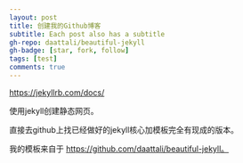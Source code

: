 ```yaml
---
layout: post
title: 创建我的Github博客
subtitle: Each post also has a subtitle
gh-repo: daattali/beautiful-jekyll
gh-badge: [star, fork, follow]
tags: [test]
comments: true
---
```




https://jekyllrb.com/docs/

使用jekyll创建静态网页。

直接去github上找已经做好的jekyll核心加模板完全有现成的版本。

我的模板来自于 https://github.com/daattali/beautiful-jekyll。
